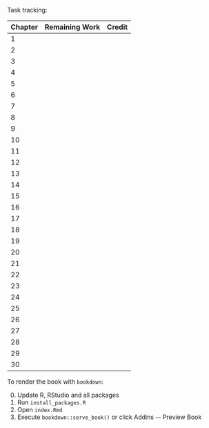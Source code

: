 Task tracking:

|Chapter| Remaining Work  | Credit
|--|--|--|
|1  |  |
|2  |  |
|3  |  |
|4  |  |
|5  |  |
|6  |  |
|7  |  |
|8  |  |
|9  |  |
|10  |  |
|11  |  |
|12  |  |
|13  |  |
|14  |  |
|15  |  |
|16  |  |
|17  |  |
|18  |  |
|19  |  |
|20  |  |
|21  |  |
|22  |  |
|23  |  |
|24  |  |
|25  |  |
|26  |  |
|27  |  |
|28  |  |
|29  |  |
|30  |  |



To render the book with `bookdown`:

0. Update R, RStudio and all packages
1. Run `install_packages.R`
2. Open `index.Rmd`
3. Execute `bookdown::serve_book()` or click Addins -- Preview Book

